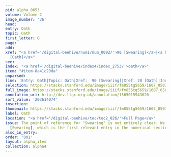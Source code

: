 ```yaml
---
pid: alpha_0653
volume: Volume 2
image_number: '36'
head:
entry: Oath
topic: Oath
first_letter: O
page:
add:
xref: "<a href='/digital-beehive/num1/num_0092/'>90 [Swearing]</a>|<a href='/digital-beehive/num1/num_0028/'>28
  [Oath]</a>"
see:
index: "<a href='/digital-beehive/index4/index_2753/'>oath</a>"
item: "#item-8a41c29da"
unparsed:
line: 'Entry: Oath|Topic: Oath|Xref:  90 [Swearing]|Xref: 28 [Oath]|Index: oath|#item-8a41c29da'
selection: https://stacks.stanford.edu/image/iiif/fm855tg5659/1607_0503/778,4074,2945,435/full/0/default.jpg
full_image: https://stacks.stanford.edu/image/iiif/fm855tg5659/1607_0503/full/full/0/default.jpg
annotation_uri: http://dev.llgc.org.uk/annotation/1565015943020
sort_value: '203614074'
insertion:
thumbnail: https://stacks.stanford.edu/image/iiif/fm855tg5659/1607_0503/778,4074,600,180/250,/0/default.jpg
label: Oath
location: "<a href='/digital-beehive/toc/toc2_026/'>Full Page</a>"
issue: The point of reference for "Swearing" is not entirely clear. We linked to 90
  [Swearing], which is the first relevant entry in the numerical section of the Alvearium.
also_in_entry:
order: '001'
layout: alpha_item
collection: alpha4
---
```

